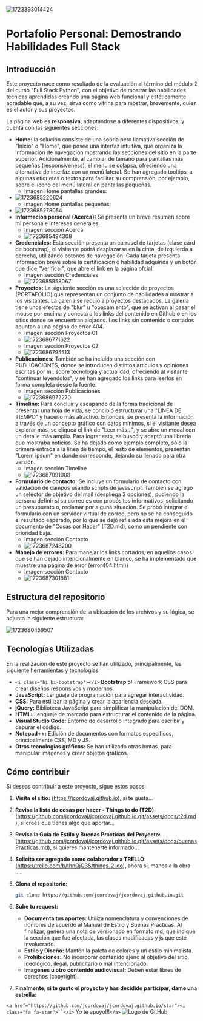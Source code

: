 ![1723393014424](image/Readme/inicio.png)

# Portafolio Personal: Demostrando Habilidades Full Stack

## Introducción

Este proyecto nace como resultado de la evaluación al término del módulo 2 del curso "Full Stack Python", con el objetivo de mostrar las habilidades técnicas aprendidas creando una página web funcional y estéticamente agradable que, a su vez,  sirva como vitrina para mostrar, brevemente, quien es el autor y sus proyectos.

La página web es **responsiva**, adaptándose a diferentes dispositivos, y cuenta con las siguientes secciones:

* **Home:** la solución consiste de una sobria pero llamativa sección de "Inicio" o "Home", que posee una interfaz intuitiva, que organiza la información de navegación mostrando las secciones del sitio en la parte superior. Adicionalmente, al cambiar de tamaño para pantallas más pequeñas (responsiveness), el menu se colapsa, ofreciendo una alternativa de interfaz con un menú lateral. Se han agregado tooltips, a algunas etiquetas o textos para facilitar su comprensión, por ejemplo, sobre el ícono del menú lateral en pantallas pequeñas.
  * Imagen Home pantallas grandes:
* ![1723685220624](image/README/1723685220624.png)
  * Imagen Home pantallas pequeñas:
* ![1723685278054](image/README/1723685278054.png)
* **Información personal (Acerca):** Se presenta un breve resumen sobre mi persona e intereses generales.
  * Imagen sección Acerca
  * ![1723685494308](image/README/1723685494308.png)
* **Credenciales:** Esta sección presenta un carrusel de tarjetas (clase card de bootstrap), el visitante podrá desplazarse en la cinta, de izquierda a derecha, utilizando botones de navegación. Cada tarjeta presenta información breve sobre la certificación o habilidad adquirida y un botón que dice "Verificar", que abre el link en la página ofcial.
  * Imagen sección Credenciales
  * ![1723685858067](image/README/1723685858067.png)
* **Proyectos:** La siguiente sección es una selección de proyectos (PORTAFOLIO) que representan un conjunto de habilidades a mostrar a los visitantes. La galería se redujo a proyectos destacados. La galería tiene unos efectos de "blur" u "opacamiento", que se activan al pasar el mouse por encima y conecta a los links del contenido en Github o en los sitios donde se encuentran alojados. Los links sin contenido o cortados apuntan a una página de error 404.
  * Imagen sección Proyectos 01
  * ![1723686771622](image/README/1723686771622.png)
  * Imagen sección Proyectos 02
  * ![1723686795513](image/README/1723686795513.png)
* **Publicaciones:** También se ha incluído una sección con PUBLICACIONES, donde se introducen distintos articulos y opiniones escritas por mi, sobre tecnologia y actualidad, ofreciendo al visitante "continuar leyéndolos", y se han agregado los links para leerlos en forma completa desde la fuente.
  * Imagen sección Publicaciones
  * ![1723686972270](image/README/1723686972270.png)
* **Timeline:** Para concluir y escapando de la forma tradicional de presentar una hoja de vida, se concibió estructurar una "LINEA DE TIEMPO" y hacerlo más atractivo. Entonces, se presenta la información a través de un concepto gráfico con datos mínimos, si el visitante desea explorar más, se cliquea el link de "Leer más...", y se abre un modal con un detalle más amplio. Para lograr esto, se buscó y adaptó una librería que mostraba noticias. Se ha dejado como ejemplo completo, sólo la primera entrada a la línea de tiempo, el resto de elementos, presentan "Lorem ipsum" en donde corresponde, dejando su llenado para otra versión.
  * Imagen sección Timeline
  * ![1723687091008](image/README/1723687091008.png)
* **Formulario de contacto:** Se incluye un formulario de contacto con validación de campos usando scripts de javascript. Tambien se agregó un selector de objetivo del mail (despliega 3 opciones), pudiendo la persona definir si su correo es con propósitos informativos, solicitando un presupuesto o, reclamar por alguna situacion. Se probó integrar el formulario con un servidor virtual de correo, pero no se ha conseguido el resultado esperado, por lo que se dejó reflejada esta mejora en el documento de "Cosas por Hacer" (T2D.md), como un pendiente con prioridad baja.
  * Imagen sección Contacto
  * ![1723687248200](image/README/1723687248200.png)
* **Manejo de errores:** Para manejar los links cortados, en aquellos casos que se han dejado intencionalmente en blanco, se ha implementado que muestre una página de error (error404.html))
  * Imagen sección Contacto
  * ![1723687301881](image/README/1723687301881.png)

## Estructura del repositorio

Para una mejor comprensión de la ubicación de los archivos y su lógica, se adjunta la siguiente estructura:

![1723680459507](image/README/1723680459507.png)

## Tecnologías Utilizadas

En la realización de este proyecto se han utilizado, principalmente, las siguiente herramientas y tecnologías

* `<i class="bi bi-bootstrap"></i>` **Bootstrap 5:** Framework CSS para crear diseños responsivos y modernos.
* **JavaScript:** Lenguaje de programación para agregar interactividad.
* **CSS:** Para estilizar la página y crear la apariencia deseada.
* **jQuery:** Biblioteca JavaScript para simplificar la manipulación del DOM.
* **HTML:** Lenguaje de marcado para estructurar el contenido de la página.
* **Visual Studio Code:** Entorno de desarrollo integrado para escribir y depurar el código.
* **Notepad++:** Edición de documentos con formatos específicos, principalmente CSS, MD y JS.
* **Otras tecnologías gráficas:** Se han utilizado otras hmtas. para manipular imagenes y crear objetos gráficos.

## Cómo contribuir

Si deseas contribuir a este proyecto, sigue estos pasos:

1. **Visita el sitio:**
   (https://jcordovaj.github.io), si te gusta...
2. **Revisa la lista de cosas por hacer - Things to do (T2D):**
   (https://github.com/jcordovaj/jcordovaj.github.io.git/assets/docs/t2d.md), si crees que tienes algo que aportar...
3. **Revisa la Guía de Estilo y Buenas Practicas del Proyecto:**
   (https://github.com/jcordovaj/jcordovaj.github.io.git/assets/docs/buenasPracticas.md), si quieres mantenerte informado...
4. **Solicita ser agregado como colaborador a TRELLO:**
   (https://trello.com/b/thnQjQ3S/things-2-do), ahora sí, manos a la obra ....
5. **Clona el repositorio:**

   ```bash
   git clone https://github.com/jcordovaj/jcordovaj.github.io.git

   ```
6. **Sube tu request:**

   * **Documenta tus aportes:** Utiliza nomenclatura y convenciones de nombres de acuerdo al Manual de Estilo y Buenas Prácticas. Al finalizar, genera una nota de versionado en formato md, que indique la sección que fue afectada, las clases modificadas y js que esté involucrado.
   * **Estilo y Diseño:** Mantén la paleta de colores y un estilo minimalista.
   * **Prohibiciones:** No incorporar contenido ajeno al objetivo del sitio, ideológico, ilegal, publicitario o mal intencionado.
   * **Imagenes u otro contenido audiovisual:** Deben estar libres de derechos (copyright).
7. **Finalmente, si te gusto el proyecto y has decidido participar, dame una estrella:**

`<a href="https://github.com/jcordovaj/jcordovaj.github.io/star"><i class="fa fa-star">``</i>` Yo te apoyo!!!`</a>`
![Logo de GitHub](./assets/img/github-star-75px.webp)
